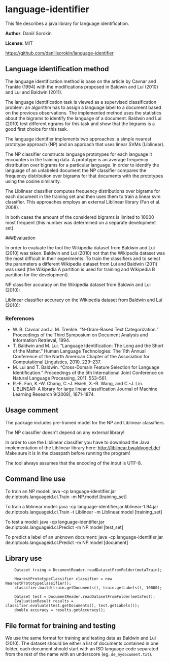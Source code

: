 language-identifier
===================

This file describes a java library for language identification.

**Author**: Daniil Sorokin

**License**: MIT

https://github.com/daniilsorokin/language-identifier


Language identification method
------------------------------

The language identification method is base on the article by Cavnar and Trankle (1994) 
with the modifications proposed in Baldwin and Lui (2010) and Lui and Baldwin (2011).

The language identification task is viewed as a supervised classification problem: 
an algorithm has to assign a language label to a document based on the previous
observations. The implemented method uses the statistics about the bigrams to 
identify the language of a document. Baldwin and Lui (2010) test different ngrams 
for this task and show that the bigrams is a good first choice for this task. 

The language identifier implements two approaches: a simple nearest prototype
approach (NP) and an approach that uses linear SVMs (Liblinear). 

The NP classifier constructs language prototypes for each language it encounters 
in the training data. A prototype is an average frequency distribution over bigrams
for a particular language. In order to identify the language of an unlabeled document
the NP classifier compares the frequency distribution over bigrams for that documents
with the prototypes using the cosine similarity. 

The Liblinear classifier computes frequency distributions over bigrams for each
document in the training set and then uses them to train a linear svm classifier.
This approaches employs an external Liblinear library (Fan et al. 2008).

In both cases the amount of the considered bigrams is limited to 10000 most frequent
(this number was determined on a separate development set).

###Evaluation

In order to evaluate the tool the Wikipedia dataset from Baldwin and Lui (2010)
was taken. Baldwin and Lui (2010) not that the Wikipedia dataset was the most 
difficult in their experiments. To train the classifiers and to select the parameters 
a different Wikipedia dataset from Lui and Baldwin (2011) was used (the Wikipedia A 
partition is used for training and Wikipedia B partition for the development). 

NP classifier accuracy on the Wikipedia dataset from Baldwin and Lui (2010):



Liblinear classifier accuracy on the Wikipedia dataset from Baldwin and Lui (2010):



### References
* W. B. Cavnar and J. M. Trenkle. “N-Gram-Based Text Categorization.” Proceedings of the Third Symposium on Document Analysis and Information Retrieval, 1994.
* T. Baldwin and M. Lui. “Language Identification: The Long and the Short of the Matter.” Human Language Technologies: The 11th Annual Conference of the North American Chapter of the Association for Computational Linguistics, 2010. 229–237.
* M. Lui and T. Baldwin. “Cross-Domain Feature Selection for Language Identification.” Proceedings of the 5th International Joint Conference on Natural Language Processing, 2011. 553–561.
* R.-E. Fan, K.-W. Chang, C.-J. Hsieh, X.-R. Wang, and C.-J. Lin. LIBLINEAR: A library for large linear classification Journal of Machine Learning Research 9(2008), 1871-1874.


Usage comment
-------------

The package includes pre-trained model for the NP and Liblinear classifiers.

The NP classifier doesn't depend on any external library!

In order to use the Liblinear classifier you have to download the Java implementation
of the Liblinear library here: http://liblinear.bwaldvogel.de/
Make sure it is in the classpath before running the program!

The tool always assumes that the encoding of the input is UTF-8.

Command line use
----------------

To train an NP model: 
    java -cp language-identifier.jar de.nlptools.languageid.cl.Train -m NP.model [training_set]

To train a liblinear model: 
    java -cp language-identifier.jar:liblinear-1.94.jar de.nlptools.languageid.cl.Train -t Liblinear -m Liblinear.model [training_set]

To test a model: 
    java -cp language-identifier.jar de.nlptools.languageid.cl.Predict -m NP.model [test_set]

To predict a label of an unknown document: 
    java -cp language-identifier.jar de.nlptools.languageid.cl.Predict -m NP.model [document]


Library use
-----------

        Dataset traing = DocumentReader.readDatasetFromFolder(metaTrain);
        
        NearestPrototypeClassifier classifier = new NearestPrototypeClassifier();
        classifier.build(train.getDocuments(), train.getLabels(), 10000);

        Dataset test = DocumentReader.readDatasetFromFolder(metaTest);
        EvaluationResult results = classifier.evaluate(test.getDocuments(), test.getLabels());
        double accuracy = results.getAccuracy();


File format for training and testing
------------------------------------

We use the same format for training and testing data as Baldwin and Lui (2010).
The dataset should be either a list of documents contained in one folder, each 
document should start with an ISO language code separated from the rest of the name
with an underscore (eg. `de_mydocument.txt`).
